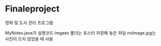 # Finaleproject
영화 및 도서 관리 프로그램

MyNotes.java가 실행코드
imgaes 폴더는 포스터 저장해 놓은 파일
noImage.jpg는 사진이 뜨지 않았을 때 사용
